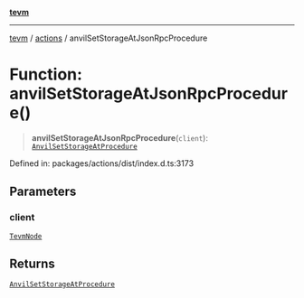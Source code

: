 [**tevm**](../../README.md)

***

[tevm](../../modules.md) / [actions](../README.md) / anvilSetStorageAtJsonRpcProcedure

# Function: anvilSetStorageAtJsonRpcProcedure()

> **anvilSetStorageAtJsonRpcProcedure**(`client`): [`AnvilSetStorageAtProcedure`](../type-aliases/AnvilSetStorageAtProcedure.md)

Defined in: packages/actions/dist/index.d.ts:3173

## Parameters

### client

[`TevmNode`](../../index/type-aliases/TevmNode.md)

## Returns

[`AnvilSetStorageAtProcedure`](../type-aliases/AnvilSetStorageAtProcedure.md)
